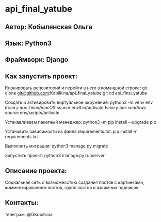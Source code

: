# api_final_yatube

Автор: Кобылянская Ольга
------------------------
Язык: Python3
-------------
Фраймворк: Django
-----------------
Как запустить проект:
---------------------
Клонировать репозиторий и перейти в него в командной строке:
git clone git@github.com:Kobilkina/api_final_yatube.git
cd api_final_yatube

Cоздать и активировать виртуальное окружение:
python3 -m venv env
_Если у вас Linux/macOS_
source env/bin/activate
_Если у вас windows_
source env/scripts/activate

Устанавливаем пакетный менеджер:
python3 -m pip install --upgrade pip

Установить зависимости из файла requirements.txt:
pip install -r requirements.txt

Выполнить миграции:
python3 manage.py migrate

Запустить проект:
python3 manage.py runserver

Описание проекта:
-----------------
Социальная сеть с возможностью создания постов с картинками,
комментированием постов, групп постов и взаимных подписок

Контакты:
---------
телеграм: @OKobilkina
